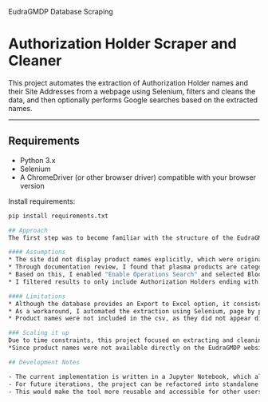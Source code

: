EudraGMDP Database Scraping
# Authorization Holder Scraper and Cleaner

This project automates the extraction of Authorization Holder names and their Site Addresses from a webpage using Selenium, filters and cleans the data, and then optionally performs Google searches based on the extracted names.

---

## Requirements

- Python 3.x
- Selenium
- A ChromeDriver (or other browser driver) compatible with your browser version

Install requirements:
```bash
pip install requirements.txt

## Approach
The first step was to become familiar with the structure of the EudraGMDP database. This involved reviewing documents and annexes to understand the terminology used

#### Assumptions
* The site did not display product names explicitly, which were originally intended for extraction.
* Through documentation review, I found that plasma products are categorized under Blood Products.
* Based on this, I enabled "Enable Operations Search" and selected Blood Products in the annexes related to Manufacture and Import.
* I filtered results to only include Authorization Holders ending with "GmbH" or "AG". This decision was made because many entries were hospitals, which likely focus on research or transfusion rather than manufacturing or importing products.

#### Limitations
* Although the database provides an Export to Excel option, it consistently resulted in errors during download.
* As a workaround, I automated the extraction using Selenium, page by page.
* Product names were not included in the csv, as they did not appear directly on the website. Retrieving this information would require additional manual research or cross-referencing with external sources.

### Scaling it up
Due to time constraints, this project focused on extracting and cleaning the most essential information. However, there are several areas that could be expanded or improved in the future:
*Since product names were not available directly on the EudraGMDP website, future work could involve linking authorization holders to external data sources—such as official product registries or company websites to associate specific products with each manufacturer or importer.

## Development Notes

- The current implementation is written in a Jupyter Notebook, which allowed for rapid prototyping and easier inspection during the early stages of development.
- For future iterations, the project can be refactored into standalone Python scripts with a clear command-line interface (CLI). 
- This would make the tool more reusable and accessible for other users, allowing it to be executed without modifying the core code.


